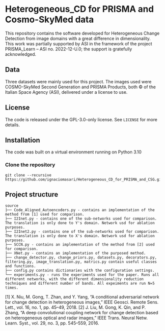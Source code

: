 # Heterogeneous_CD for PRISMA and Cosmo-SkyMed data
This repository contains the software developed for Heterogeneous Change Detection from image domains with a great difference in dimensionality. This work was partially supported by ASI in the framework of the project PRISMA_Learn – ASI no. 2022-12-U.0; the support is gratefully acknowledged.

## Data
Three datasets were mainly used for this project.
The images used were COSMO-SkyMed Second Generation and PRISMA Products, both © of the Italian Space Agency (ASI), delivered under a license to use.

## License

The code is released under the GPL-3.0-only license. See `LICENSE` for more details.

## Installation

The code was built on a virtual environment running on Python 3.10

### Clone the repository

```
git clone --recursive https://github.com/ignaciomasari/Heterogeneous_CD_for_PRISMA_and_CSG.git
```

## Project structure

```
source
├── Code_Aligned_Autoencoders.py - contains an implementation of the method from [1] used for comparison.
├── I2Inet.py - contains one of the sub-networks used for comparison. The translation is only done to Y's domain. Network usd for ablation purposes.
├── I2Inet2.py - contains one of the sub-networks used for comparison. The translation is only done to X's domain. Network usd for ablation purposes.
├── SCCN.py - contains an implementation of the method from [2] used for comparison.
├── XNet.py - contains an implementation of the purposed method.
├── change_detector.py, change_priors.py, datasets.py, decorators.py, filtering.py, image_translation.py, matrics.py contain useful classes and functions.
├── config.py contains dictionaries with the configuration settings.
└── experiments.py - runs the experiments used for the paper. Runs all different networks, with the different dimensionality reduction techniques and different number of bands. All expeiments are run N=5 times. 
```

[1] X. Niu, M. Gong, T. Zhan, and Y. Yang, “A conditional adversarial network for change detection in heterogeneous images,” IEEE Geosci. Remote Sens. Lett., vol. 16, no. 1, pp. 45–49, 2018.
[2] J. Liu, M. Gong, K. Qin, and P. Zhang, “A deep convolutional coupling network for change detection based on heterogeneous optical and radar images,” IEEE Trans. Neural Netw. Learn. Syst., vol. 29, no. 3, pp. 545–559, 2016.


